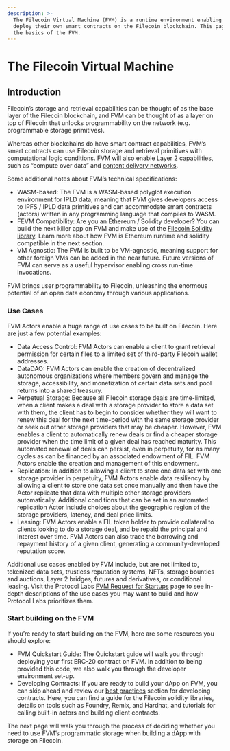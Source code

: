 ```yaml
---
description: >-
  The Filecoin Virtual Machine (FVM) is a runtime environment enabling users to
  deploy their own smart contracts on the Filecoin blockchain. This page covers
  the basics of the FVM.
---
```


# The Filecoin Virtual Machine

## Introduction

Filecoin’s storage and retrieval capabilities can be thought of as the base layer of the Filecoin blockchain, and FVM can be thought of as a layer on top of Filecoin that unlocks programmability on the network (e.g. programmable storage primitives).

Whereas other blockchains do have smart contract capabilities, FVM’s smart contracts can use Filecoin storage and retrieval primitives with computational logic conditions. FVM will also enable Layer 2 capabilities, such as “compute over data” and [content delivery networks](https://saturn.tech/).

Some additional notes about FVM’s technical specifications:

* WASM-based: The FVM is a WASM-based polyglot execution environment for IPLD data, meaning that FVM gives developers access to IPFS / IPLD data primitives and can accommodate smart contracts (actors) written in any programming language that compiles to WASM.
* FEVM Compatibility: Are you an Ethereum / Solidity developer? You can build the next killer app on FVM and make use of the [Filecoin Solidity library](https://docs.zondax.ch/fevm/filecoin-solidity/). Learn more about how FVM is Ethereum runtime and solidity compatible in the next section.
* VM Agnostic: The FVM is built to be VM-agnostic, meaning support for other foreign VMs can be added in the near future. Future versions of FVM can serve as a useful hypervisor enabling cross run-time invocations.

FVM brings user programmability to Filecoin, unleashing the enormous potential of an open data economy through various applications.

### Use Cases

FVM Actors enable a huge range of use cases to be built on Filecoin. Here are just a few potential examples:

* Data Access Control: FVM Actors can enable a client to grant retrieval permission for certain files to a limited set of third-party Filecoin wallet addresses.
* DataDAO: FVM Actors can enable the creation of decentralized autonomous organizations where members govern and manage the storage, accessibility, and monetization of certain data sets and pool returns into a shared treasury.
* Perpetual Storage: Because all Filecoin storage deals are time-limited, when a client makes a deal with a storage provider to store a data set with them, the client has to begin to consider whether they will want to renew this deal for the next time-period with the same storage provider or seek out other storage providers that may be cheaper. However, FVM enables a client to automatically renew deals or find a cheaper storage provider when the time limit of a given deal has reached maturity. This automated renewal of deals can persist, even in perpetuity, for as many cycles as can be financed by an associated endowment of FIL. FVM Actors enable the creation and management of this endowment.
* Replication: In addition to allowing a client to store one data set with one storage provider in perpetuity, FVM Actors enable data resiliency by allowing a client to store one data set once manually and then have the Actor replicate that data with multiple other storage providers automatically. Additional conditions that can be set in an automated replication Actor include choices about the geographic region of the storage providers, latency, and deal price limits.
* Leasing: FVM Actors enable a FIL token holder to provide collateral to clients looking to do a storage deal, and be repaid the principal and interest over time. FVM Actors can also trace the borrowing and repayment history of a given client, generating a community-developed reputation score.

Additional use cases enabled by FVM include, but are not limited to, tokenized data sets, trustless reputation systems, NFTs, storage bounties and auctions, Layer 2 bridges, futures and derivatives, or conditional leasing. Visit the Protocol Labs [FVM Request for Startups](https://rfs.fvm.dev/) page to see in-depth descriptions of the use cases you may want to build and how Protocol Labs prioritizes them.

### Start building on the FVM

If you’re ready to start building on the FVM, here are some resources you should explore:

* FVM Quickstart Guide: The Quickstart guide will walk you through deploying your first ERC-20 contract on FVM. In addition to being provided this code, we also walk you through the developer environment set-up.
* Developing Contracts: If you are ready to build your dApp on FVM, you can skip ahead and review our [best practices](../developing-contracts/best-practices.md) section for developing contracts. Here, you can find a guide for the Filecoin solidity libraries, details on tools such as Foundry, Remix, and Hardhat, and tutorials for calling built-in actors and building client contracts.

The next page will walk you through the process of deciding whether you need to use FVM’s programmatic storage when building a dApp with storage on Filecoin.
